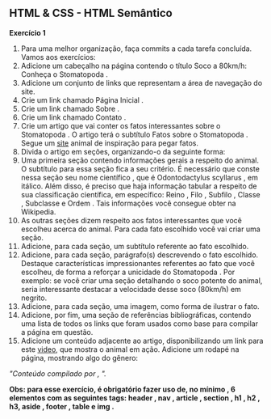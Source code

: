 ## HTML & CSS - HTML Semântico

**Exercício 1**

1. Para uma melhor organização, faça commits a cada tarefa concluída. Vamos aos exercícios:
2. Adicione um cabeçalho na página contendo o título Soco a 80km/h: Conheça o Stomatopoda .
3. Adicione um conjunto de links que representam a área de navegação do site.
4. Crie um link chamado Página Inicial .
5. Crie um link chamado Sobre .
6. Crie um link chamado Contato .
7. Crie um artigo que vai conter os fatos interessantes sobre o Stomatopoda . O artigo terá o subtítulo Fatos sobre o Stomatopoda . Segue um [site](https://theoatmeal.com/comics/mantis_shrimp) animal de inspiração para pegar fatos.
8. Divida o artigo em seções, organizando-o da seguinte forma:
9. Uma primeira seção contendo informações gerais a respeito do animal. O subtítulo para essa seção fica a seu critério. É necessário que conste nessa seção seu nome científico , que é Odontodactylus scyllarus , em itálico. Além disso, é preciso que haja informação tabular a respeito de sua classificação científica, em específico: Reino , Filo , Subfilo , Classe , Subclasse e Ordem . Tais informações você consegue obter na Wikipedia.
10. As outras seções dizem respeito aos fatos interessantes que você escolheu acerca do animal. Para cada fato escolhido você vai criar uma seção.
11. Adicione, para cada seção, um subtítulo referente ao fato escolhido.
12. Adicione, para cada seção, parágrafo(s) descrevendo o fato escolhido. Destaque características impressionantes referentes ao fato que você escolheu, de forma a reforçar a unicidade do Stomatopoda . Por exemplo: se você criar uma seção detalhando o soco potente do animal, seria interessante destacar a velocidade desse soco (80km/h) em negrito.
13. Adicione, para cada seção, uma imagem, como forma de ilustrar o fato.
14. Adicione, por fim, uma seção de referências bibliográficas, contendo uma lista de todos os links que foram usados como base para compilar a página em questão.
15. Adicione um conteúdo adjacente ao artigo, disponibilizando um link para este [video](https://www.youtube.com/watch?v=E0Li1k5hGBE), que mostra o animal em ação.
Adicione um rodapé na página, mostrando algo do gênero:

*"Conteúdo compilado por <insere seu nome>, <ano atual>".*

**Obs: para esse exercício, é obrigatório fazer uso de, no mínimo , 6 elementos com as seguintes tags: header , nav , article , section , h1 , h2 , h3, aside , footer , table e img .**
